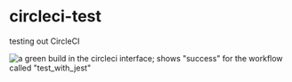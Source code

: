 # circleci-test
testing out CircleCI

![a green build in the circleci interface; shows "success" for the workflow called "test_with_jest"][image]

[image]: https://andreakereliuk.com/image-store/circleci-test-green-build.png